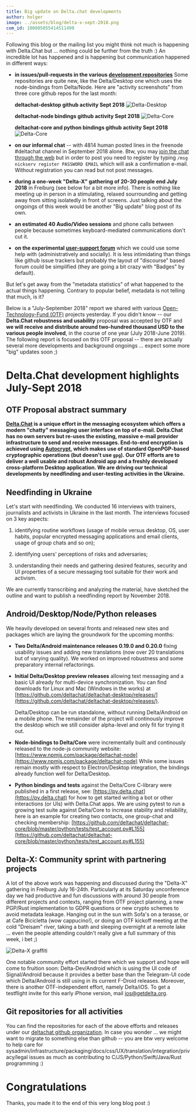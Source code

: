 ```yaml
---
title: Big update on Delta.chat developments 
author: holger
image: ../assets/blog/delta-x-sept-2018.png
com_id: 100805055414511499
---
```


Following this blog or the mailing list you might think not much is happening
with Delta.Chat but ... nothing could be further from the truth :) 
An incredible lot has happened and is happening but communication 
happened in different ways:

- **in issues/pull-requests in the various [development
  repositories](https://github.com/deltachat)**
  Some repositories are quite new, like the Delta/Desktop one which uses the node-bindings
  from Delta/Node.  Here are "activity screenshots" from three core github repos
  for the last month:

  **deltachat-desktop github activity Sept 2018**
  ![Delta-Desktop](../assets/blog/delta-desktop-sept-2018.png)

  **deltachat-node bindings github activity Sept 2018**
  ![Delta-Core](../assets/blog/delta-node-sept-2018.png)

  **deltachat-core and python bindings github activity Sept 2018**
  ![Delta-Core](../assets/blog/delta-corepy-sept-2018.png)

- **on our informal chat** -- with 4814 human posted lines in the
  freenode #deltachat channel in September 2018 alone.  Btw, 
  you may [join the chat through the web](https://webchat.freenode.net/?channels=deltachat) 
  but in order to post you need to register by typing
  `/msg nickserv register PASSWORD EMAIL` which will ask a confirmation
  e-mail. Without registration you can read but not post messages. 

- **during a one-week "Delta-X" gathering of 20-30 people end July
  2018** in Freiburg (see below for a bit more info).  There is nothing like
  meeting up in person in a stimulating, relaxed sourrounding and getting 
  away from sitting isolatedly in front of screens.  Just talking
  about the ongoings of this week would be another "Big update" blog post
  of its own. 

- **an estimated 40 Audio/Video sessions** and phone calls between people 
  because sometimes keyboard-mediated communications don't cut it. 

- **on the experimental [user-support forum](https://support.delta.chat)**
  which we could use some help with (administratively and socially). 
  It is less intimidating than things like github issue trackers
  but probably the layout of "discourse" based forum could be simplified
  (they are going a bit crazy with "Badges" by default).

But let's get away from the "metadata statistics" of what happened to the actual
things happening. Contrary to popular belief, metadata is not telling that much, is it? 

Below is a "July-September 2018" report we shared with 
various [Open-Technology-Fund (OTF)](https://opentech.fund) projects yesterday. If you didn't know -- our **Delta.Chat robustness and usability** proposal was accepted by OTF 
and **we will receive and distribute around two-hundred thousand USD to 
the various people involved**, in the course of one year (July 2018-June 2019).
The following report is focused on this OTF proposal -- there are 
actually several more developments and background ongoings ... expect
some more "big" updates soon ;) 

# Delta.Chat development highlights July-Sept 2018 

## OTF Proposal abstract summary

**[Delta.Chat](https://delta.chat) is a unique effort in the messaging ecosystem which offers a
modern "chatty" messaging user interface on top of e-mail. Delta.Chat has
no own servers but re-uses the existing, massive e-mail provider infrastructure
to send and receive messages. End-to-end encryption is achieved using
[Autocrypt](https://autocrypt.org), which makes use of standard OpenPGP-based cryptographic
operations (but doesn't use `gpg`). Our OTF efforts are to deliver a
well usable and robust Android app and a freshly developed
cross-platform Desktop application.  We are driving our technical
developments by needfinding and user-testing activities in the Ukraine.**


## Needfinding in Ukraine

Let's start with needfinding. We conducted 16 interviews with
trainers, journalists and activists in Ukraine in the last month.
The interviews focused on 3 key aspects:

1. identifying routine workflows (usage of mobile versus desktop, OS,
   user habits, popular encrypted messaging applications and email clients,
   usage of group chats and so on);

2. identifying users' perceptions of risks and adversaries;

3. understanding their needs and gathering desired features, security and
   UI properties of a secure messaging tool suitable for their work and activism.

We are currently transcribing and analyzing the material, have sketched
the outline and want to publish a needfinding report by November 2018.


## Android/Desktop/Node/Python releases

We heavily developed on several fronts and released new sites and packages
which are laying the groundwork for the upcoming months:

- **Two Delta/Android maintenance releases 0.19.0 and 0.20.0** fixing usability issues
  and adding new translations (now over 20 translations but of varying quality).
  We worked on improved robustness and some preparatory internal refactorings.

- **Initial Delta/Desktop preview releases** allowing text messaging
  and a basic UI already for multi-device synchronization.
  You can find downloads for Linux and Mac (Windows in the works) at
  [https://github.com/deltachat/deltachat-desktop/releases/](https://github.com/deltachat/deltachat-desktop/releases/).

  Delta/Desktop can be run standalone,
  without running Delta/Android on a mobile phone. The remainder of
  the project will continously improve the desktop which we still
  consider alpha-level and only fit for trying it out.

- **Node-bindings to Delta/Core** were incrementally built and continously
  released to the node-js community website:
  [https://www.npmjs.com/package/deltachat-node](https://www.npmjs.com/package/deltachat-node)
  While some issues remain mostly with respect to Electron/Desktop
  integration, the bindings already function well for Delta/Desktop.

- **Python bindings and tests** against the Delta/Core 
  C-library were published in a first release, see:
  [https://py.delta.chat](https://py.delta.chat)
  for how to get started writing a bot or other interactions (or UIs)
  with Delta.Chat apps. We are using pytest to run a growing test suite
  against Delta/Core to increase stability and reliability, here
  is an example for creating two contacts, one group-chat and checking
  membership:
  [https://github.com/deltachat/deltachat-core/blob/master/python/tests/test_account.py#L155](https://github.com/deltachat/deltachat-core/blob/master/python/tests/test_account.py#L155)


## Delta-X: Community sprint with partnering projects

A lot of the above work was happening and discussed during the "Delta-X"
gathering in Freiburg July 16-24th. Particularly at its Saturday unconference
day we had productive and fun discussions with around 30 people from different
projects and contexts, ranging from OTF project planning, a new PGP/Rust implementation
to GDPR questions or new crypto schemes to avoid metadata leakage. Hanging out
in the sun with Sofa's on a terasse, or at Cafe Bicicletta (wow cappucino!), 
or doing an OTF kickoff meeting at the cold "Dreisam" river, taking a
bath and sleeping overnight at a remote lake ... even the people attending
couldn't really give a full summary of this week, i bet ;) 

![Delta-X graffiti](../assets/blog/delta-x-sept-2018.png)

One notable community effort started there which we support and hope will
come to fruition soon: Delta-Dev/Android which is using the UI code of
Signal/Android because it provides a better base than the Telegram-UI
code which Delta/Android is still using in its current F-Droid releases.
Moreover, there is another OTF-independent effort, namely Delta/iOS. To
get a testflight invite for this early iPhone version, mail ios@getdelta.org.

## Git repositories for all activities

You can find the repositories for each of the above efforts and releases
under our [deltachat github organization](https://github.com/deltachat).
In case you wonder ... we might want to migrate to something else than github --
you are btw very welcome to help care for 
sysadmin/infrastructure/packaging/docs/css/UX/translation/integration/privacy/legal
issues as much as contributing to C/JS/Python/Swift/Java/Rust programming :)

# Congratulations

Thanks, you made it to the end of this very long blog post :) 
